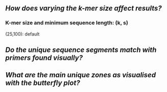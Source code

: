 ## _How does varying the k-mer size affect results?_

### K-mer size and minimum sequence length: (k, s)

(25,100): default

## _Do the unique sequence segments match with primers found visually?_

## _What are the main unique zones as visualised with the butterfly plot?_
